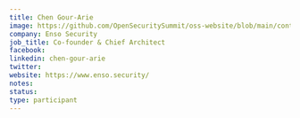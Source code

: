 ```yaml
---
title: Chen Gour-Arie
image: https://github.com/OpenSecuritySummit/oss-website/blob/main/content/participant/images/Chen%20Gour%20Arie%20-%20Enso%20Security%20Co-founder.jpeg?raw=true
company: Enso Security
job_title: Co-founder & Chief Architect
facebook:
linkedin: chen-gour-arie
twitter:
website: https://www.enso.security/
notes:
status: 
type: participant
---
```

